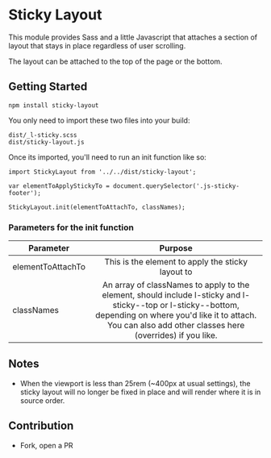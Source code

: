 # Sticky Layout

This module provides Sass and a little Javascript that attaches a section of layout that stays in place regardless of user scrolling.

The layout can be attached to the top of the page or the bottom.

## Getting Started

    npm install sticky-layout
    
You only need to import these two files into your build:

    dist/_l-sticky.scss
    dist/sticky-layout.js

Once its imported, you'll need to run an init function like so:

    import StickyLayout from '../../dist/sticky-layout';

    var elementToApplyStickyTo = document.querySelector('.js-sticky-footer');

    StickyLayout.init(elementToAttachTo, classNames);

### Parameters for the init function

| Parameter | Purpose |
| ------------- |:-------------:|
| elementToAttachTo | This is the element to apply the sticky layout to|
| classNames | An array of classNames to apply to the element, should include l-sticky and l-sticky--top or l-sticky--bottom, depending on where you'd like it to attach. You can also add other classes here (overrides) if you like. |

## Notes

* When the viewport is less than 25rem (~400px at usual settings), the sticky layout will no longer be fixed in place and will render where it is in source order.

## Contribution

* Fork, open a PR
